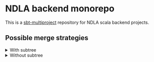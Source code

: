 # NDLA backend monorepo

This is a [sbt-multiproject](https://www.scala-sbt.org/1.x/docs/Multi-Project.html) repository for NDLA scala backend projects.

## Possible merge strategies

<details>
    <summary>With subtree</summary>

### How to merge

- Run the subtree command to add:
  - `git subtree add --prefix=test-api git@github.com:ndlano/test-api.git master`

### How to move back into standalone repo:

- Run the subtree command to push back:
  - `git subtree push --prefix=test-api git@github.com:ndlano/test-api.git master`

### Pros
- Easy to merge into the monorepo
- Easy to pull changes that happened after the initial merge
- Easy to push back changes and keeping the history separate

### Cons
- Viewing history before the merge is "difficult". You need to know the old path.
  - Ex: You want to view the history of `image-api/src/main/scala/no/ndla/imageapi/JettyLauncher.scala`
  - Normally you would do `git log --follow -- image-api/src/main/scala/no/ndla/imageapi/JettyLauncher.scala`, but since we used subtree (and the `git log --follow` implementation is not perfect) this doesn't work. We would have to know the historic path and use this instead `git log -- src/main/scala/no/ndla/imageapi/JettyLauncher.scala`.
  - This can be cumbersome, but more importantly it makes gui-tools to view history think the file was introduced at the `subtree add` command.

</details>

<details>
    <summary>Without subtree</summary>

### How to merge a repository into the backend repo:

- Add the remote: `git remote add test-api-remote git@github.com:ndlano/test-api-remote.git`
- Fetch remote `git fetch test-api-remote`
- Pull the remote into a separate branch: `git checkout -b test-api-branch test-api-remote/master`
- Move all files into the subdirectory that the repo will live in: `mkdir test-api && mv * test-api/`
- Commit this: `git add . && git commit -m "Move test-api into subdirectory"`
- Merge this into the master branch: `git checkout master && git merge test-api-branch`
- Great success!

### How to move a repository back into a standalone repo:

Hopefully this wont necessary, but _if_ we ever wanted to move back, we would just do the same process in reverse:

- Add the remote if it isn't already there: `git remote add test-api-remote git@github.com:ndlano/test-api-remote.git`
- Make a branch to work in so we don't break master of the monorepo: `git checkout -b test-api-remerge`
- Delete everything we don't want back in the single repo (ndlano/test-api) from the root path.
- Move the subdirectory back into root: `mv test-api/* .`
    - Delete subdir `rm -d test-api`
- Commit this: `git add . && git commit -m "Move test-api back to root"`
- Merge this back into the original repo: `git checkout -b test-api-branch test-api-remote/master && git merge test-api-remerge`
- IF everything seems okay this can now be pushed to the master of the standalone repository by simply doing `git push`

### Pros
- History is "perfect" as in the history of the files are complete and tools work as expected
### Cons
- Merging is a bit trickier, but doable
- Pushing back into the standalone repository is difficult without screwing up the history of the original repository with changes from all sub-projects.
- Pulling changes from the subprojects after the initial merge is a hassle
</details>
